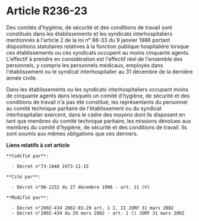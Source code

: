 # Article R236-23

Des comités d'hygiène, de sécurité et des conditions de travail sont constitués dans les établissements et les syndicats
interhospitaliers mentionnés à l'article 2 de la loi n° 86-33 du 9 janvier 1986 portant dispositions statutaires relatives à
la fonction publique hospitalière lorsque ces établissements ou ces syndicats occupent au moins cinquante agents. L'effectif
à prendre en considération est l'effectif réel de l'ensemble des personnels, y compris les personnels médicaux, employés dans
l'établissement ou le syndicat interhospitalier au 31 décembre de la dernière année civile.

Dans les établissements ou les syndicats interhospitaliers occupant moins de cinquante agents dans lesquels un comité
d'hygiène, de sécurité et des conditions de travail n'a pas été constitué, les représentants du personnel au comité technique
paritaire de l'établissement ou du syndicat interhospitalier exercent, dans le cadre des moyens dont ils disposent en tant
que membres du comité technique paritaire, les missions dévolues aux membres du comité d'hygiène, de sécurité et des
conditions de travail. Ils sont soumis aux mêmes obligations que ces derniers.

**Liens relatifs à cet article**

	**Codifié par**:

	  - Décret n°73-1048 1973-11-15

	**Cité par**:

	  - Décret n°96-1232 du 27 décembre 1996 - art. 11 (V)

	**Modifié par**:

	  - Décret n°2002-434 2002-03-29 art. 1 I, II JORF 31 mars 2002
	  - Décret n°2002-434 du 29 mars 2002 - art. 1 () JORF 31 mars 2002
